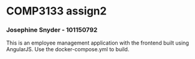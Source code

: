 # COMP3133 assign2
### Josephine Snyder - 101150792

This is an employee management application with the frontend built using AngularJS. Use the docker-compose.yml to build.